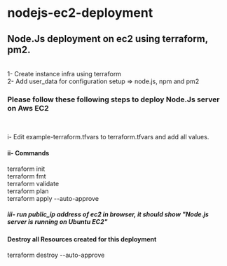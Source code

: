 # nodejs-ec2-deployment

<h2>Node.Js deployment on ec2 using terraform, pm2.</h2>
<br/>
1- Create instance infra using terraform 
<br/>
2- Add user_data for configuration setup => node.js, npm and pm2
<br/>
<h3>Please follow these following steps to deploy Node.Js server on Aws EC2</h3>
<br/>
<p>
i- Edit example-terraform.tfvars to terraform.tfvars and add all values.
<br/>
<h4>ii- Commands</h4>
terraform init
<br/>
terraform fmt
<br/>
terraform validate
<br/>
terraform plan
<br/>
terraform apply --auto-approve
<br/>
<h5>iii- run public_ip address of ec2 in browser, it should show "Node.js server is running on Ubuntu EC2" </h5>
<h4>Destroy all Resources created for this deployment</h4>
terraform destroy --auto-approve